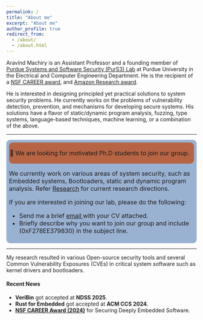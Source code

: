 ```yaml
---
permalink: /
title: "About me"
excerpt: "About me"
author_profile: true
redirect_from: 
  - /about/
  - /about.html
---
```


Aravind Machiry is an Assistant Professor and a founding member of [Purdue Systems and Software Security (PurS3) Lab](https://purs3lab.github.io/) at Purdue University in the Electrical and Computer Engineering Department.
He is the recipient of a [NSF CAREER award](https://www.nsf.gov/awardsearch/showAward?AWD_ID=2340548), and [Amazon Research award](https://www.amazon.science/research-awards/recipients/aravind-machiry).

He is interested in designing principled yet practical solutions to system security problems.
He currently works on the problems of vulnerability detection, prevention, and mechanisms for developing secure systems.
His solutions have a flavor of static/dynamic program analysis, fuzzing, type systems, language-based techniques, machine learning, or a combination of the above.

<hr>
<div class="announcement" style="background-color: #9ab2d2; padding: 7px; border: 1px #295bcc; border-radius: 10px; font-size: 16px;font-color:#100d0d">
    <div class="announcement" style="background-color: #b66444; padding: 2px; border: 1px #295bcc; border-radius: 10px; font-size: 16px;font-color:#000000">
  <p> 📣 We are looking for motivated Ph.D students to join our group. </p></div>

  <p>We currently work on various areas of system security, such as Embedded systems, Bootloaders, static and dynamic program analysis. Refer <a target="_blank" href="https://machiry.github.io/research/">Research</a> for current research directions.</p>
  <p> If you are interested in joining our lab, please do the following:</p>
  <ul>
    <li>Send me a brief <a target="_blank" href="mailto:amachiry@purdue.edu">
        <u> email</u>
      </a> with your CV attached. </li>
    <li>Briefly describe why you want to join our group and include (0xF278EE379830) in the subject line. </li>
  </ul>
</div>
<hr>

My research resulted in various Open-source security tools and several Common Vulnerability Exposures (CVEs) in critical system software such as kernel drivers and bootloaders.

#### Recent News
* __VeriBin__ got accepted at __NDSS 2025__.
* __Rust for Embedded__ got accepted at __ACM CCS 2024__.
* __[NSF CAREER Award (2024)](https://www.nsf.gov/awardsearch/showAward?AWD_ID=2340548)__ for Securing Deeply Embedded Software.



